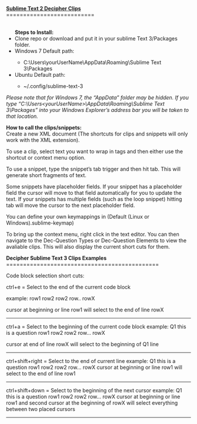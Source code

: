 <b><u>Sublime Text 2 Decipher Clips</u></b><br/>
==========================<br/><br/>
<ul><b>Steps to Install:</b>
  <li>Clone repo or download and put it in your sublime Text 3/Packages folder.</li>
  <li>Windows 7 Default path:</li>
  <ul>
    <li>C:\Users\yourUserName\AppData\Roaming\Sublime Text 3\Packages</li>
  </ul>
  <li>Ubuntu Default path:</li>
  <ul>
    <li>~/.config/sublime-text-3</li>
  </ul>
</ul>

<i>Please note that for Windows 7, the “AppData” folder may be hidden. If you type “C:\Users\<yourUserName>\AppData\Roaming\Sublime Text 3\Packages”  into your Windows Explorer’s address bar you will be taken to that location.</i>

<b>How to call the clips/snippets:</b><br/>
Create a new XML document (The shortcuts for clips and snippets will only work with the XML extension). 

To use a clip, select text you want to wrap in tags and then either use the shortcut or context menu option.  

To use a snippet, type the snippet’s tab trigger and then hit tab. This will generate short fragments of text. 

Some snippets have placeholder fields. If your snippet has a placeholder field the cursor will move to that field automatically for you to update the text. If your snippets has multiple fields (such as the loop snippet) hitting tab will move the cursor to the next placeholder field. 

You can define your own keymappings in (Default (Linux or Windows).sublime-keymap)

To bring up the context menu, right click in the text editor. You can then navigate to the Dec-Question Types or Dec-Question Elements to view the avaliable clips. This will also display the current short cuts for them. 

<b>Decipher Sublime Text 3 Clips Examples</b>
=============================================<br/>

Code block selection short cuts:

ctrl+e = Select to the end of the current code block

example:
row1
row2
row2
row..
rowX

cursor at beginning or line row1 will select to the end of line rowX 
______________________________________________________________________

ctrl+a = Select to the beginning of the current code block
example:
Q1 this is a question
  <row label="r1">row1</row>
  <row label="r2">row2</row>
  <row label="r3">row2</row>
  <row label="r4">row...</row>
  <row label="r5">rowX</row>

cursor at end of line rowX will select to the beginning of Q1 line

________________________________


ctrl+shift+right = Select to the end of current line 
example:
Q1 this is a question
  <row label="r1">row1</row>
  <row label="r2">row2</row>
  <row label="r3">row2</row>
  <row label="r4">row...</row>
  <row label="r5">rowX</row>
cursor at beginning or line row1 will select to the end of line row1

_________________________________

ctrl+shift+down = Select to the beginning of the next cursor
example:
Q1 this is a question
  <row label="r1">row1</row>
  <row label="r2">row2</row>
  <row label="r3">row2</row>
  <row label="r4">row...</row>
  <row label="r5">rowX</row>
cursor at beginning or line row1 and second cursor at the beginning of rowX will select everything between two placed cursors

_________________________________



